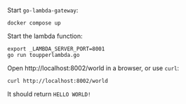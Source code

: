 Start `go-lambda-gateway`:

```shell
docker compose up
```

Start the lambda function:

```shell
export _LAMBDA_SERVER_PORT=8001
go run toupperlambda.go
```

Open http://localhost:8002/world in a browser, or use `curl`:

```shell
curl http://localhost:8002/world
```

It should return `HELLO WORLD!`
